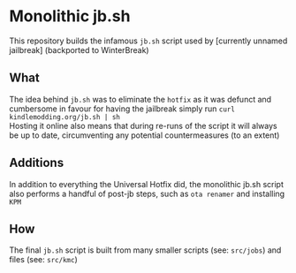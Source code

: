 # Monolithic jb.sh

This repository builds the infamous `jb.sh` script used by [currently unnamed jailbreak] (backported to WinterBreak)  

## What
The idea behind `jb.sh` was to eliminate the `hotfix` as it was defunct and cumbersome in favour for having the jailbreak simply run `curl kindlemodding.org/jb.sh | sh`  
Hosting it online also means that during re-runs of the script it will always be up to date, circumventing any potential countermeasures (to an extent)

## Additions
In addition to everything the Universal Hotfix did, the monolithic jb.sh script also performs a handful of post-jb steps, such as `ota renamer` and installing `KPM`

## How
The final `jb.sh` script is built from many smaller scripts (see: `src/jobs`) and files (see: `src/kmc`)